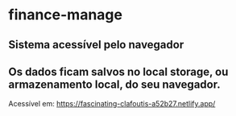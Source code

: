 # finance-manage

## Sistema acessível pelo navegador

## Os dados ficam salvos no local storage, ou armazenamento local, do seu navegador.

Acessível em: https://fascinating-clafoutis-a52b27.netlify.app/
